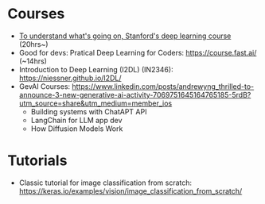 # Courses
* [To understand what's going on, Stanford's deep learning course](https://www.youtube.com/watch?v=vT1JzLTH4G4&list=PLC1qU-LWwrF64f4QKQT-Vg5Wr4qEE1Zxk) (20hrs~)
* Good for devs: Pratical Deep Learning for Coders: https://course.fast.ai/ (~14hrs)
* Introduction to Deep Learning (I2DL) (IN2346): https://niessner.github.io/I2DL/
* GevAI Courses: https://www.linkedin.com/posts/andrewyng_thrilled-to-announce-3-new-generative-ai-activity-7069751645164765185-5rdB?utm_source=share&utm_medium=member_ios
  * Building systems with ChatAPT API
  * LangChain for LLM app dev
  * How Diffusion Models Work

# Tutorials
* Classic tutorial for image classification from scratch: https://keras.io/examples/vision/image_classification_from_scratch/
